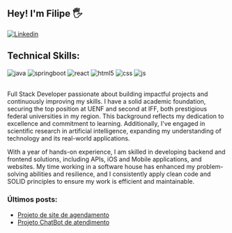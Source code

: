 ## Hey! I'm Filipe 🖐️

[![Linkedin](https://img.shields.io/badge/LinkedIn-0077B5?style=for-the-badge&logo=linkedin&logoColor=white)](https://www.linkedin.com/in/filipescandiani/)



## Technical Skills:

<div style="display: inline_block">
  <img align="center" alt="java" src="https://img.shields.io/badge/Java-ED8B00?style=for-the-badge&logo=openjdk&logoColor=white" />
  <img align="center" alt="springboot" src="https://img.shields.io/badge/SpringBoot-6DB33F?style=flat-square&logo=Spring&logoColor=white" />
  <img align="center" alt="react" src="https://img.shields.io/badge/React-20232A?style=for-the-badge&logo=react&logoColor=61DAFB" />
  <img align="center" alt="html5" src="https://img.shields.io/badge/HTML5-E34F26?style=for-the-badge&logo=html5&logoColor=white" />
  <img align="center" alt="css" src="https://img.shields.io/badge/CSS3-1572B6?style=for-the-badge&logo=css3&logoColor=white" />
  <img align="center" alt="js" src="https://img.shields.io/badge/JavaScript-F7DF1E?style=for-the-badge&logo=javascript&logoColor=black" />
  
 
</div><br/>

Full Stack Developer passionate about building impactful projects and continuously improving my skills. I have a solid academic foundation, securing the top position at UENF and second at IFF, both prestigious federal universities in my region. This background reflects my dedication to excellence and commitment to learning. Additionally, I've engaged in scientific research in artificial intelligence, expanding my understanding of technology and its real-world applications.

With a year of hands-on experience, I am skilled in developing backend and frontend solutions, including APIs, iOS and Mobile applications, and websites. My time working in a software house has enhanced my problem-solving abilities and resilience, and I consistently apply clean code and SOLID principles to ensure my work is efficient and maintainable.

### Últimos posts:
- [Projeto de site de agendamento](https://www.linkedin.com/feed/update/urn:li:activity:7158851548205203456/)<br/>
- [Projeto ChatBot de atendimento](https://www.linkedin.com/feed/update/urn:li:activity:7164272229894098945/)<br/>
